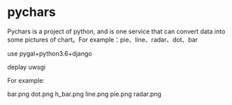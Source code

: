 # pychars
Pychars  is  a project  of python, and  is one service that can convert data into some pictures of chart。For example：pie、line、radar、dot、bar

use pygal+python3.6+django

deplay uwsgi

For example:

bar.png
dot.png
h_bar.png
line.png
pie.png
radar.png
